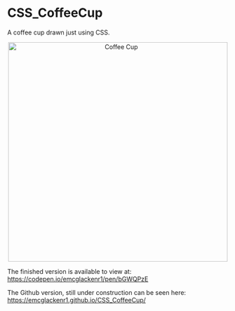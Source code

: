 <h1> CSS_CoffeeCup </h1>

A coffee cup drawn just using CSS. 

<p align="center">
  <img src="https://user-images.githubusercontent.com/64873698/128766519-b44ffbdd-310a-4251-b2ac-ec397e80e05f.JPG" width="500"  alt="Coffee Cup">
</p>

<p>

The finished version is available to view at: https://codepen.io/emcglackenr1/pen/bGWQPzE

The Github version, still under construction can be seen here: https://emcglackenr1.github.io/CSS_CoffeeCup/

</p>
